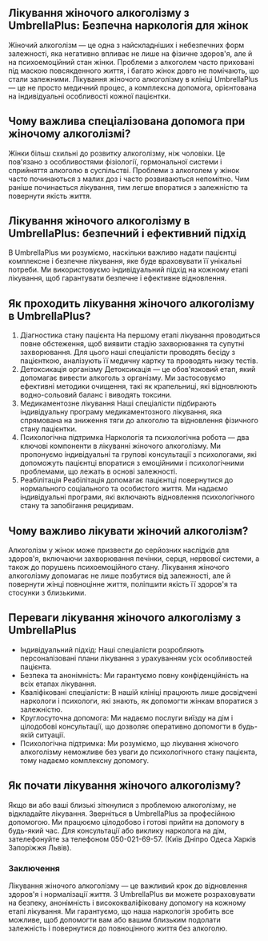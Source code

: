 
## Лікування жіночого алкоголізму з UmbrellaPlus: Безпечна наркологія для жінок

Жіночий алкоголізм — це одна з найскладніших і небезпечних форм залежності, яка негативно впливає не лише на фізичне здоров'я, але й на психоемоційний стан жінки. Проблеми з алкоголем часто приховані під маскою повсякденного життя, і багато жінок довго не помічають, що стали залежними. Лікування жіночого алкоголізму в клініці UmbrellaPlus — це не просто медичний процес, а комплексна допомога, орієнтована на індивідуальні особливості кожної пацієнтки.

## Чому важлива спеціалізована допомога при жіночому алкоголізмі?

Жінки більш схильні до розвитку алкоголізму, ніж чоловіки. Це пов'язано з особливостями фізіології, гормональної системи і сприйняття алкоголю в суспільстві. Проблеми з алкоголем у жінок часто починаються з малих доз і часто розвиваються непомітно. Чим раніше починається лікування, тим легше впоратися з залежністю та повернути якість життя.

## Лікування жіночого алкоголізму в UmbrellaPlus: безпечний і ефективний підхід

В UmbrellaPlus ми розуміємо, наскільки важливо надати пацієнтці комплексне і безпечне лікування, яке буде враховувати її унікальні потреби. Ми використовуємо індивідуальний підхід на кожному етапі лікування, щоб гарантувати безпечне і ефективне відновлення.

## &#x20;Як проходить лікування жіночого алкоголізму в UmbrellaPlus?

1. Діагностика стану пацієнта
   На першому етапі лікування проводиться повне обстеження, щоб виявити стадію захворювання та супутні захворювання. Для цього наші спеціалісти проводять бесіду з пацієнткою, аналізують її медичну картку та проводять низку тестів.
2. Детоксикація організму
   Детоксикація — це обов'язковий етап, який допомагає вивести алкоголь з організму. Ми застосовуємо ефективні методики очищення, такі як крапельниці, які відновлюють водно-сольовий баланс і виводять токсини.
3. Медикаментозне лікування
   Наші спеціалісти підбирають індивідуальну програму медикаментозного лікування, яка спрямована на зниження тяги до алкоголю та відновлення фізичного стану пацієнтки.
4. Психологічна підтримка
   Наркологія та психологічна робота — два ключові компоненти в лікуванні жіночого алкоголізму. Ми пропонуємо індивідуальні та групові консультації з психологами, які допоможуть пацієнтці впоратися з емоційними і психологічними проблемами, що лежать в основі залежності.
5. Реабілітація
   Реабілітація допомагає пацієнтці повернутися до нормального соціального та особистого життя. Ми надаємо індивідуальні програми, які включають відновлення психологічного стану та запобігання рецидивам.

## Чому важливо лікувати жіночий алкоголізм?

Алкоголізм у жінок може призвести до серйозних наслідків для здоров'я, включаючи захворювання печінки, серця, нервової системи, а також до порушень психоемоційного стану. Лікування жіночого алкоголізму допомагає не лише позбутися від залежності, але й повернути жінці повноцінне життя, поліпшити якість її здоров'я та стосунки з близькими.

## Переваги лікування жіночого алкоголізму з UmbrellaPlus

* Індивідуальний підхід: Наші спеціалісти розробляють персоналізовані плани лікування з урахуванням усіх особливостей пацієнта.
* Безпека та анонімність: Ми гарантуємо повну конфіденційність на всіх етапах лікування.
* Кваліфіковані спеціалісти: В нашій клініці працюють лише досвідчені наркологи і психологи, які знають, як допомогти жінкам впоратися з залежністю.
* Круглосуточна допомога: Ми надаємо послуги виїзду на дім і цілодобові консультації, що дозволяє оперативно допомогти в будь-якій ситуації.
*  Психологічна підтримка: Ми розуміємо, що лікування жіночого алкоголізму неможливе без уваги до психологічного стану пацієнта, тому надаємо комплексну допомогу.

## Як почати лікування жіночого алкоголізму?

Якщо ви або ваші близькі зіткнулися з проблемою алкоголізму, не відкладайте лікування. Зверніться в UmbrellaPlus за професійною допомогою. Ми працюємо цілодобово і готові прийти на допомогу в будь-який час. Для консультації або виклику нарколога на дім, зателефонуйте за телефоном 050-021-69-57. (Київ Дніпро Одеса Харків Запоріжжя Львів).

### Заключення

Лікування жіночого алкоголізму — це важливий крок до відновлення здоров'я і нормалізації життя. З UmbrellaPlus ви можете розраховувати на безпеку, анонімність і висококваліфіковану допомогу на кожному етапі лікування. Ми гарантуємо, що наша наркологія зробить все можливе, щоб допомогти вам або вашим близьким подолати залежність і повернутися до повноцінного життя без алкоголю.
